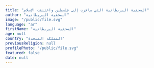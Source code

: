 ```yaml
---
title: "الصحفية البريطانية التي سافرت إلى فلسطين واعتنقت الإسلام"
author: "الصحفية البريطانية"
image: "/public/file.svg"
language: "ar"
firstName: "الصحفية البريطانية"
age: null
country: "المملكة المتحدة"
previousReligion: null
profilePhoto: "/public/file.svg"
featured: false
date: null
---
```


